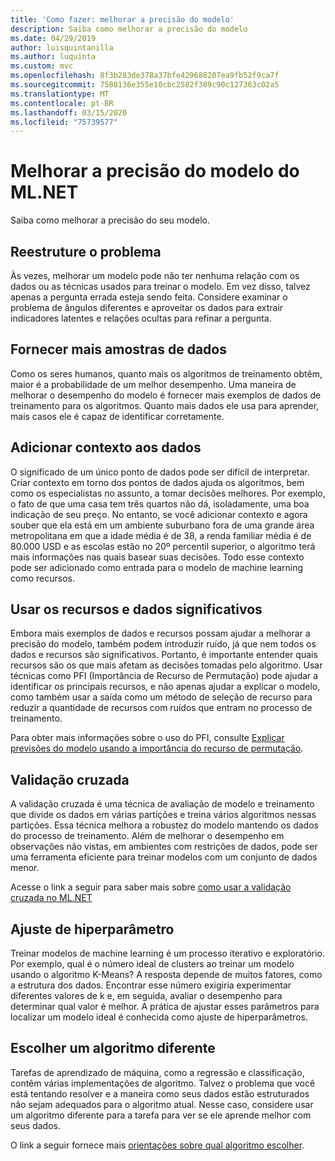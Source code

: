 ```yaml
---
title: 'Como fazer: melhorar a precisão do modelo'
description: Saiba como melhorar a precisão do modelo
ms.date: 04/29/2019
author: luisquintanilla
ms.author: luquinta
ms.custom: mvc
ms.openlocfilehash: 8f3b283de378a37bfe429688207ea9fb52f9ca7f
ms.sourcegitcommit: 7588136e355e10cbc2582f389c90c127363c02a5
ms.translationtype: MT
ms.contentlocale: pt-BR
ms.lasthandoff: 03/15/2020
ms.locfileid: "75739577"
---
```

# <a name="improve-mlnet-model-accuracy"></a>Melhorar a precisão do modelo do ML.NET

Saiba como melhorar a precisão do seu modelo.

## <a name="reframe-the-problem"></a>Reestruture o problema

Às vezes, melhorar um modelo pode não ter nenhuma relação com os dados ou as técnicas usados para treinar o modelo. Em vez disso, talvez apenas a pergunta errada esteja sendo feita. Considere examinar o problema de ângulos diferentes e aproveitar os dados para extrair indicadores latentes e relações ocultas para refinar a pergunta.

## <a name="provide-more-data-samples"></a>Fornecer mais amostras de dados

Como os seres humanos, quanto mais os algoritmos de treinamento obtêm, maior é a probabilidade de um melhor desempenho. Uma maneira de melhorar o desempenho do modelo é fornecer mais exemplos de dados de treinamento para os algoritmos. Quanto mais dados ele usa para aprender, mais casos ele é capaz de identificar corretamente.

## <a name="add-context-to-the-data"></a>Adicionar contexto aos dados

O significado de um único ponto de dados pode ser difícil de interpretar. Criar contexto em torno dos pontos de dados ajuda os algoritmos, bem como os especialistas no assunto, a tomar decisões melhores. Por exemplo, o fato de que uma casa tem três quartos não dá, isoladamente, uma boa indicação de seu preço. No entanto, se você adicionar contexto e agora souber que ela está em um ambiente suburbano fora de uma grande área metropolitana em que a idade média é de 38, a renda familiar média é de 80.000 USD e as escolas estão no 20º percentil superior, o algoritmo terá mais informações nas quais basear suas decisões. Todo esse contexto pode ser adicionado como entrada para o modelo de machine learning como recursos.

## <a name="use-meaningful-data-and-features"></a>Usar os recursos e dados significativos

Embora mais exemplos de dados e recursos possam ajudar a melhorar a precisão do modelo, também podem introduzir ruído, já que nem todos os dados e recursos são significativos. Portanto, é importante entender quais recursos são os que mais afetam as decisões tomadas pelo algoritmo. Usar técnicas como PFI (Importância de Recurso de Permutação) pode ajudar a identificar os principais recursos, e não apenas ajudar a explicar o modelo, como também usar a saída como um método de seleção de recurso para reduzir a quantidade de recursos com ruídos que entram no processo de treinamento.

Para obter mais informações sobre o uso do PFI, consulte [Explicar previsões do modelo usando a importância do recurso de permutação](../how-to-guides/explain-machine-learning-model-permutation-feature-importance-ml-net.md).

## <a name="cross-validation"></a>Validação cruzada

A validação cruzada é uma técnica de avaliação de modelo e treinamento que divide os dados em várias partições e treina vários algoritmos nessas partições. Essa técnica melhora a robustez do modelo mantendo os dados do processo de treinamento. Além de melhorar o desempenho em observações não vistas, em ambientes com restrições de dados, pode ser uma ferramenta eficiente para treinar modelos com um conjunto de dados menor.

Acesse o link a seguir para saber mais sobre [como usar a validação cruzada no ML.NET](../how-to-guides/train-machine-learning-model-cross-validation-ml-net.md)

## <a name="hyperparameter-tuning"></a>Ajuste de hiperparâmetro

Treinar modelos de machine learning é um processo iterativo e exploratório. Por exemplo, qual é o número ideal de clusters ao treinar um modelo usando o algoritmo K-Means? A resposta depende de muitos fatores, como a estrutura dos dados. Encontrar esse número exigiria experimentar diferentes valores de k e, em seguida, avaliar o desempenho para determinar qual valor é melhor. A prática de ajustar esses parâmetros para localizar um modelo ideal é conhecida como ajuste de hiperparâmetros.

## <a name="choose-a-different-algorithm"></a>Escolher um algoritmo diferente

Tarefas de aprendizado de máquina, como a regressão e classificação, contêm várias implementações de algoritmo. Talvez o problema que você está tentando resolver e a maneira como seus dados estão estruturados não sejam adequados para o algoritmo atual. Nesse caso, considere usar um algoritmo diferente para a tarefa para ver se ele aprende melhor com seus dados.

O link a seguir fornece mais [orientações sobre qual algoritmo escolher](../how-to-choose-an-ml-net-algorithm.md).
